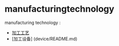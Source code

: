 # manufacturingtechnology
manufacturing technology : 
* [加工工艺](technique/README.md)   
* [加工设备] (device/README.md)   


